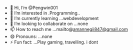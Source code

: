 - 👋 Hi, I’m @Pengwin001
- 👀 I’m interested in .Programming..
- 🌱 I’m currently learning ...webdevelopment
- 💞️ I’m looking to collaborate on ...none
- 📫 How to reach me ...mailto@amannegii847@gmail.com
- 😄 Pronouns: ...none
- ⚡ Fun fact: ...Play gaming, travelling. i dont

<!---
Pengwin001/Pengwin001 is a ✨ special ✨ repository because its `README.md` (this file) appears on your GitHub profile.
You can click the Preview link to take a look at your changes.
--->
